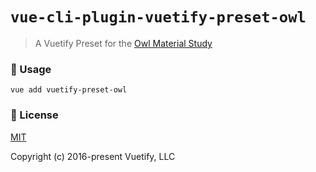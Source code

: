 # `vue-cli-plugin-vuetify-preset-owl`

> A Vuetify Preset for the [Owl Material Study](https://material.io/design/material-studies/owl.html)

### 🚀 Usage

```
vue add vuetify-preset-owl
```

### 📑 License
[MIT](http://opensource.org/licenses/MIT)

Copyright (c) 2016-present Vuetify, LLC
